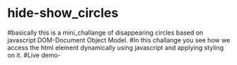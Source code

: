 # hide-show_circles
#basically this is a mini_challange of disappearing circles based on javascript DOM-Document Object Model.
#In this challange you see how we access the html element dynamically using javascript and applying styling on it. 
#Live demo- 
